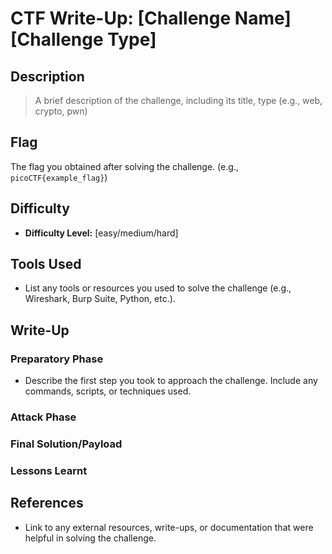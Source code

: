 # CTF Write-Up: [Challenge Name][Challenge Type]

## Description
>A brief description of the challenge, including its title, type (e.g., web, crypto, pwn)


## Flag
The flag you obtained after solving the challenge. (e.g., `picoCTF{example_flag}`)

## Difficulty
- **Difficulty Level:** [easy/medium/hard]

## Tools Used
- List any tools or resources you used to solve the challenge (e.g., Wireshark, Burp Suite, Python, etc.).

## Write-Up

### Preparatory Phase
- Describe the first step you took to approach the challenge. Include any commands, scripts, or techniques used.

### Attack Phase

### Final Solution/Payload


### Lessons Learnt

## References
- Link to any external resources, write-ups, or documentation that were helpful in solving the challenge.

